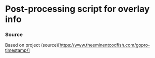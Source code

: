 # Post-processing script for overlay info


### Source
Based on project (source)[https://www.theeminentcodfish.com/gopro-timestamp/]